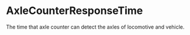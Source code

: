 AxleCounterResponseTime
=======================

The time that axle counter can detect the axles of locomotive and vehicle.
